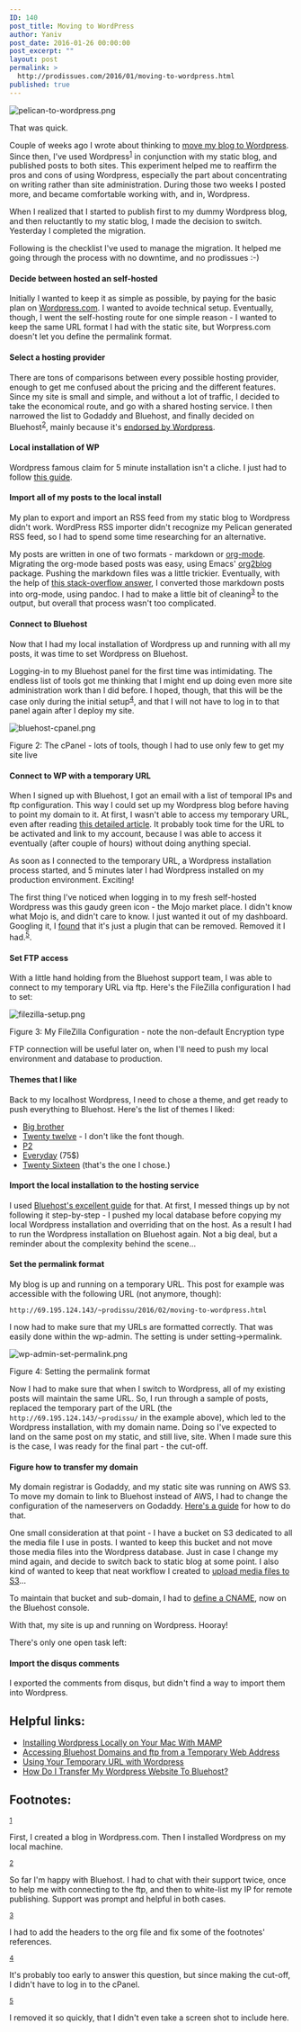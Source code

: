 ```yaml
---
ID: 140
post_title: Moving to WordPress
author: Yaniv
post_date: 2016-01-26 00:00:00
post_excerpt: ""
layout: post
permalink: >
  http://prodissues.com/2016/01/moving-to-wordpress.html
published: true
---
```

<div class="figure"> <p><img src="http://media.prodissues.com.s3.amazonaws.com/images/2016/02/pelican-to-wordpress.png" alt="pelican-to-wordpress.png" /> </p> </div>

<p> That was quick. </p>

<p> Couple of weeks ago I wrote about thinking to <a href="http://prodissues.com/2016/01/should-i-keep-using-pelican-or-move-to-wordpress.html">move my blog to Wordpress</a>. Since then, I've used Wordpress<sup><a id="fnr.1" class="footref" href="#fn.1">1</a></sup> in conjunction with my static blog, and published posts to both sites. This experiment helped me to reaffirm the pros and cons of using Wordpress, especially the part about concentrating on writing rather than site administration. During those two weeks I posted more, and became comfortable working with, and in, Wordpress. </p>

<p> When I realized that I started to publish first to my dummy Wordpress blog, and then reluctantly to my static blog, I made the decision to switch. Yesterday I completed the migration. </p>

<p> Following is the checklist I've used to manage the migration. It helped me going through the process with no downtime, and no prodissues :-) </p>

<!--more-->

<div id="outline-container-orgheadline1" class="outline-4">
<h4 id="orgheadline1">Decide between hosted an self-hosted</h4>
<div class="outline-text-4" id="text-orgheadline1">
<p> Initially I wanted to keep it as simple as possible, by paying for the basic plan on <a href="https://store.wordpress.com/plans/">Wordpress.com</a>. I wanted to avoide technical setup. Eventually, though, I went the self-hosting route for one simple reason - I wanted to keep the same URL format I had with the static site, but Worpress.com doesn't let you define the permalink format. </p>
</div>
</div>

<div id="outline-container-orgheadline2" class="outline-4">
<h4 id="orgheadline2">Select a hosting provider</h4>
<div class="outline-text-4" id="text-orgheadline2">
<p> There are tons of comparisons between every possible hosting provider, enough to get me confused about the pricing and the different features. Since my site is small and simple, and without a lot of traffic, I decided to take the economical route, and go with a shared hosting service. I then narrowed the list to Godaddy and Bluehost, and finally decided on Bluehost<sup><a id="fnr.2" class="footref" href="#fn.2">2</a></sup>, mainly because it's <a href="https://wordpress.org/hosting/">endorsed by Wordpress</a>. </p>
</div>
</div>


<div id="outline-container-orgheadline3" class="outline-4">
<h4 id="orgheadline3">Local installation of WP</h4>
<div class="outline-text-4" id="text-orgheadline3">
<p> Wordpress famous claim for 5 minute installation isn't a cliche. I just had to follow <a href="https://codex.wordpress.org/Installing_WordPress_Locally_on_Your_Mac_With_MAMP">this guide</a>. </p>
</div>
</div>

<div id="outline-container-orgheadline4" class="outline-4">
<h4 id="orgheadline4">Import all of my posts to the local install</h4>
<div class="outline-text-4" id="text-orgheadline4">
<p> My plan to export and import an RSS feed from my static blog to Wordpress didn't work. WordPress RSS importer didn't recognize my Pelican generated RSS feed, so I had to spend some time researching for an alternative. </p>

<p> My posts are written in one of two formats - markdown or <a href="http://orgmode.org/">org-mode</a>. Migrating the org-mode based posts was easy, using Emacs' <a href="https://github.com/punchagan/org2blog/">org2blog</a> package. Pushing the markdown files was a little trickier. Eventually, with the help of <a href="http://emacs.stackexchange.com/q/5465/10150">this stack-overflow answer</a>, I converted those markdown posts into org-mode, using pandoc. I had to make a little bit of cleaning<sup><a id="fnr.3" class="footref" href="#fn.3">3</a></sup> to the output, but overall that process wasn't too complicated. </p>
</div>
</div>

<div id="outline-container-orgheadline5" class="outline-4">
<h4 id="orgheadline5">Connect to Bluehost</h4>
<div class="outline-text-4" id="text-orgheadline5">
<p> Now that I had my local installation of Wordpress up and running with all my posts, it was time to set Wordpress on Bluehost. </p>

<p> Logging-in to my Bluehost panel for the first time was intimidating. The endless list of tools got me thinking that I might end up doing even more site administration work than I did before. I hoped, though, that this will be the case only during the initial setup<sup><a id="fnr.4" class="footref" href="#fn.4">4</a></sup>, and that I will not have to log in to that panel again after I deploy my site. </p>

<div class="figure"> <p><img src="http://media.prodissues.com.s3.amazonaws.com/images/2016/02/bluehost-cpanel.png" alt="bluehost-cpanel.png" /> </p> <p><span class="figure-number">Figure 2:</span> The cPanel - lots of tools, though I had to use only few to get my site live</p> </div>
</div>
</div>

<div id="outline-container-orgheadline6" class="outline-4">
<h4 id="orgheadline6">Connect to WP with a temporary URL</h4>
<div class="outline-text-4" id="text-orgheadline6">
<p> When I signed up with Bluehost, I got an email with a list of temporal IPs and ftp configuration. This way I could set up my Wordpress blog before having to point my domain to it. At first, I wasn't able to access my temporary URL, even after reading <a href="http://www.expression-web-tips.com/accessing-bluehost-domains-from-a-temporary-web-address/">this detailed article</a>. It probably took time for the URL to be activated and link to my account, because I was able to access it eventually (after couple of hours) without doing anything special. </p>

<p> As soon as I connected to the temporary URL, a Wordpress installation process started, and 5 minutes later I had Wordpress installed on my production environment. Exciting! </p>

<p> The first thing I've noticed when logging in to my fresh self-hosted Wordpress was this gaudy green icon - the Mojo market place. I didn't know what Mojo is, and didn't care to know. I just wanted it out of my dashboard. Googling it, I <a href="https://wordpress.org/support/topic/how-do-i-remove-mojo-marketplace-from-admin-header">found</a> that it's just a plugin that can be removed. Removed it I had.<sup><a id="fnr.5" class="footref" href="#fn.5">5</a></sup>. </p>
</div>
</div>

<div id="outline-container-orgheadline7" class="outline-4">
<h4 id="orgheadline7">Set FTP access</h4>
<div class="outline-text-4" id="text-orgheadline7">
<p> With a little hand holding from the Bluehost support team, I was able to connect to my temporary URL via ftp. Here's the FileZilla configuration I had to set: </p>

<div class="figure"> <p><img src="http://media.prodissues.com/images/2016/01/filezilla-setup.png" alt="filezilla-setup.png" /> </p> <p><span class="figure-number">Figure 3:</span> My FileZilla Configuration - note the non-default Encryption type</p> </div>

<p> FTP connection will be useful later on, when I'll need to push my local environment and database to production. </p>
</div>
</div>

<div id="outline-container-orgheadline8" class="outline-4">
<h4 id="orgheadline8">Themes that I like</h4>
<div class="outline-text-4" id="text-orgheadline8">
<p> Back to my localhost Wordpress, I need to chose a theme, and get ready to push everything to Bluehost. Here's the list of themes I liked: </p>

<ul class="org-ul">
<li><a href="https://theme.wordpress.com/themes/big-brother/">Big brother</a></li>
<li><a href="https://theme.wordpress.com/themes/big-brother/">Twenty twelve</a> - I don't like the font though.</li>
<li><a href="http://p2theme.com/">P2</a></li>
<li><a href="https://theme.wordpress.com/themes/everyday/">Everyday</a> (75$)</li>
<li><a href="https://wordpress.org/themes/twentysixteen/">Twenty Sixteen</a> (that's the one I chose.)</li>
</ul>
</div>
</div>

<div id="outline-container-orgheadline9" class="outline-4">
<h4 id="orgheadline9">Import the local installation to the hosting service</h4>
<div class="outline-text-4" id="text-orgheadline9">
<p> I used <a href="https://www.bluehost.com/blog/wordpress-2/faq-how-do-i-move-my-wordpress-website-to-bluehost-1787/">Bluehost's excellent guide</a> for that. At first, I messed things up by not following it step-by-step - I pushed my local database before copying my local Wordpress installation and overriding that on the host. As a result I had to run the Wordpress installation on Bluehost again. Not a big deal, but a reminder about the complexity behind the scene... </p>
</div>
</div>

<div id="outline-container-orgheadline10" class="outline-4">
<h4 id="orgheadline10">Set the permalink format</h4>
<div class="outline-text-4" id="text-orgheadline10">
<p> My blog is up and running on a temporary URL. This post for example was accessible with the following URL (not anymore, though): </p>

<p> <code>http://69.195.124.143/~prodissu/2016/02/moving-to-wordpress.html</code> </p>

<p> I now had to make sure that my URLs are formatted correctly. That was easily done within the wp-admin. The setting is under setting-&gt;permalink. </p>

<div class="figure"> <p><img src="http://media.prodissues.com.s3.amazonaws.com/images/2016/02/wp-admin-set-permalink.png" alt="wp-admin-set-permalink.png" /> </p> <p><span class="figure-number">Figure 4:</span> Setting the permalink format</p> </div>

<p> Now I had to make sure that when I switch to Wordpress, all of my existing posts will maintain the same URL. So, I run through a sample of posts, replaced the temporary part of the URL (the <code>http://69.195.124.143/~prodissu/</code> in the example above), which led to the Wordpress installation, with my domain name. Doing so I've expected to land on the same post on my static, and still live, site. When I made sure this is the case, I was ready for the final part - the cut-off. </p>
</div>
</div>

<div id="outline-container-orgheadline11" class="outline-4">
<h4 id="orgheadline11">Figure how to transfer my domain</h4>
<div class="outline-text-4" id="text-orgheadline11">
<p> My domain registrar is Godaddy, and my static site was running on AWS S3. To move my domain to link to Bluehost instead of AWS, I had to change the configuration of the nameservers on Godaddy. <a href="https://my.bluehost.com/cgi/help/432">Here's a guide</a> for how to do that. </p>

<p> One small consideration at that point - I have a bucket on S3 dedicated to all the media file I use in posts. I wanted to keep this bucket and not move those media files into the Wordpress database. Just in case I change my mind again, and decide to switch back to static blog at some point. I also kind of wanted to keep that neat workflow I created to <a href="http://prodissues.com/2016/01/uploading-images-to-amazon-s3.html">upload media files to S3</a>... </p>

<p> To maintain that bucket and sub-domain, I had to <a href="https://my.bluehost.com/cgi/help/559#add">define a CNAME</a>, now on the Bluehost console. </p>

<p> With that, my site is up and running on Wordpress. Hooray! </p>

<p> There's only one open task left: </p>
</div>
</div>

<div id="outline-container-orgheadline12" class="outline-4">
<h4 id="orgheadline12">Import the disqus comments</h4>
<div class="outline-text-4" id="text-orgheadline12">
<p> I exported the comments from disqus, but didn't find a way to import them into Wordpress. </p>
</div>
</div>


<div id="outline-container-orgheadline13" class="outline-2">
<h2 id="orgheadline13">Helpful links:</h2>
<div class="outline-text-2" id="text-orgheadline13">
<ul class="org-ul">
<li><a href="https://codex.wordpress.org/Installing_WordPress_Locally_on_Your_Mac_With_MAMP">Installing Wordpress Locally on Your Mac With MAMP</a></li>
<li><a href="http://www.expression-web-tips.com/accessing-bluehost-domains-from-a-temporary-web-address/">Accessing Bluehost Domains and ftp from a Temporary Web Address</a></li>
<li><a href="https://my.bluehost.com/cgi/help/wordpress_url">Using Your Temporary URL with Wordpress</a></li>
<li><a href="https://www.bluehost.com/blog/wordpress-2/faq-how-do-i-move-my-wordpress-website-to-bluehost-1787/">How Do I Transfer My Wordpress Website To Bluehost?</a></li>
</ul>
</div>
</div>
<div id="footnotes">
<h2 class="footnotes">Footnotes: </h2>
<div id="text-footnotes">

<div class="footdef"><sup><a id="fn.1" class="footnum" href="#fnr.1">1</a></sup> <div class="footpara"><p class="footpara"> First, I created a blog in Wordpress.com. Then I installed Wordpress on my local machine. </p></div></div>

<div class="footdef"><sup><a id="fn.2" class="footnum" href="#fnr.2">2</a></sup> <div class="footpara"><p class="footpara"> So far I'm happy with Bluehost. I had to chat with their support twice, once to help me with connecting to the ftp, and then to white-list my IP for remote publishing. Support was prompt and helpful in both cases. </p></div></div>

<div class="footdef"><sup><a id="fn.3" class="footnum" href="#fnr.3">3</a></sup> <div class="footpara"><p class="footpara"> I had to add the headers to the org file and fix some of the footnotes' references. </p></div></div>

<div class="footdef"><sup><a id="fn.4" class="footnum" href="#fnr.4">4</a></sup> <div class="footpara"><p class="footpara"> It's probably too early to answer this question, but since making the cut-off, I didn't have to log in to the cPanel. </p></div></div>

<div class="footdef"><sup><a id="fn.5" class="footnum" href="#fnr.5">5</a></sup> <div class="footpara"><p class="footpara"> I removed it so quickly, that I didn't even take a screen shot to include here. </p></div></div>


</div>
</div>